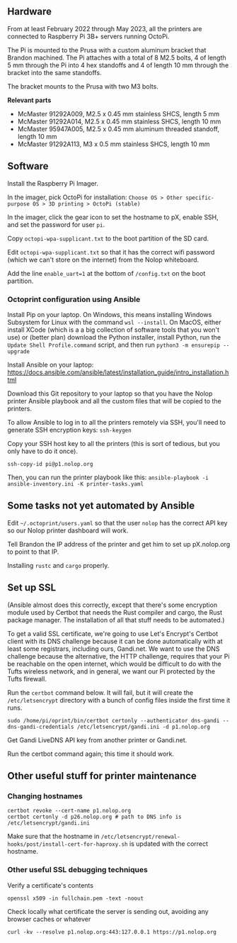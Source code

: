 ## Hardware ##

From at least February 2022 through May 2023, all the printers are connected to Raspberry Pi 3B+ servers running OctoPi.

The Pi is mounted to the Prusa with a custom aluminum bracket that Brandon machined. The Pi attaches with a total of 8 M2.5 bolts, 4 of length 5 mm through the Pi into 4 hex standoffs and 4 of length 10 mm through the bracket into the same standoffs.

The bracket mounts to the Prusa with two M3 bolts.

**Relevant parts**

* McMaster 91292A009, M2.5 x 0.45 mm stainless SHCS, length 5 mm
* McMaster 91292A014, M2.5 x 0.45 mm stainless SHCS, length 10 mm
* McMaster 95947A005, M2.5 x 0.45 mm aluminum threaded standoff, length 10 mm
* McMaster 91292A113, M3 x 0.5 mm stainless SHCS, length 10 mm

## Software ##

Install the Raspberry Pi Imager.

In the imager, pick OctoPi for installation: `Choose OS > Other specific-purpose OS > 3D printing > OctoPi (stable)`

In the imager, click the gear icon to set the hostname to pX, enable SSH, and set the password for user `pi`.

Copy `octopi-wpa-supplicant.txt` to the boot partition of the SD card.

Edit `octopi-wpa-supplicant.txt` so that it has the correct wifi password (which we can't store on the internet) from the Nolop whiteboard.

Add the line `enable_uart=1` at the bottom of `/config.txt` on the boot partition.

### Octoprint configuration using Ansible

Install Pip on your laptop. On Windows, this means installing Windows Subsystem for Linux with the command `wsl --install`. On MacOS, either install XCode (which is a a big collection of software tools that you won't use) or (better plan) download the Python installer, install Python, run the `Update Shell Profile.command` script, and then run `python3 -m ensurepip --upgrade`

Install Ansible on your laptop: https://docs.ansible.com/ansible/latest/installation_guide/intro_installation.html

Download this Git repository to your laptop so that you have the Nolop printer Ansible playbook and all the custom files that will be copied to the printers.

To allow Ansible to log in to all the printers remotely via SSH, you'll need to generate SSH encryption keys: `ssh-keygen`

Copy your SSH host key to all the printers (this is sort of tedious, but you only have to do it once).

`ssh-copy-id pi@p1.nolop.org`

Then, you can run the printer playbook like this: `ansible-playbook -i ansible-inventory.ini -K printer-tasks.yaml`

## Some tasks not yet automated by Ansible

Edit `~/.octoprint/users.yaml` so that the user `nolop` has the correct API key so our Nolop printer dashboard will work.

Tell Brandon the IP address of the printer and get him to set up pX.nolop.org to point to that IP.

Installing `rustc` and `cargo` properly.

## Set up SSL ##

(Ansible almost does this correctly, except that there's some encryption module used by Certbot that needs the Rust compiler and cargo, the Rust package manager. The installation of all that stuff needs to be automated.)

To get a valid SSL certificate, we're going to use Let's Encrypt's Certbot client with its DNS challenge because it can be done automatically with at least some registrars, including ours, Gandi.net. We want to use the DNS challenge because the alternative, the HTTP challenge, requires that your Pi be reachable on the open internet, which would be difficult to do with the Tufts wireless network, and in general, we want our Pi protected by the Tufts firewall.

Run the `certbot` command below. It will fail, but it will create the `/etc/letsencrypt` directory with a bunch of config files inside the first time it runs.

`sudo /home/pi/oprint/bin/certbot certonly --authenticator dns-gandi --dns-gandi-credentials /etc/letsencrypt/gandi.ini -d p1.nolop.org`

Get Gandi LiveDNS API key from another printer or Gandi.net.

Run the certbot command again; this time it should work.

## Other useful stuff for printer maintenance

### Changing hostnames ###

    certbot revoke --cert-name p1.nolop.org
    certbot certonly -d p26.nolop.org # path to DNS info is /etc/letsencrypt/gandi.ini
    
Make sure that the hostname in `/etc/letsencrypt/renewal-hooks/post/install-cert-for-haproxy.sh` is updated with the correct hostname.

### Other useful SSL debugging techniques ###

Verify a certificate's contents

    openssl x509 -in fullchain.pem -text -noout

Check locally what certificate the server is sending out, avoiding any browser caches or whatever

    curl -kv --resolve p1.nolop.org:443:127.0.0.1 https://p1.nolop.org
